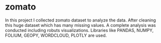 # zomato
In this project I collected zomato dataset to analyze the data. After cleaning this huge dataset which has many missing values. A complete analysis was conducted including robuts visualizations. Libraries like PANDAS, NUMPY, FOLIUM, GEOPY, WORDCLOUD, PLOTLY are used. 
